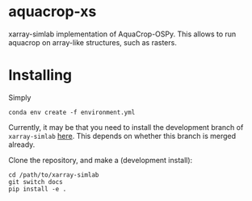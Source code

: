 # aquacrop-xs
xarray-simlab implementation of AquaCrop-OSPy. This allows to run aquacrop on
array-like structures, such as rasters.

# Installing
Simply
```
conda env create -f environment.yml
```

Currently, it may be that you need to install the development branch of
`xarray-simlab`
[here](https://github.com/Joeperdefloep/xarray-simlab/tree/docs). This depends
on whether this branch is merged already.

Clone the repository, and make a (development install):

```
cd /path/to/xarray-simlab
git switch docs
pip install -e .
```
